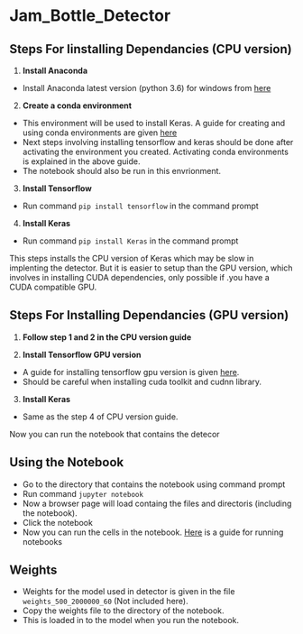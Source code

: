 # Jam_Bottle_Detector

## Steps For Iinstalling Dependancies (CPU version)

1. **Install Anaconda**

- Install Anaconda latest version (python 3.6) for windows from [here](https://www.anaconda.com/download/#linux)

2. **Create a conda environment**

- This environment will be used to install Keras. A guide for creating and using conda environments are given [here](https://conda.io/docs/user-guide/tasks/manage-environments.html)
 - Next steps involving installing tensorflow and keras should be done after activating the environment you created. Activating conda environments is explained in the above guide.
 - The notebook should also be run in this envrionment.

3. **Install Tensorflow**

- Run command `pip install tensorflow` in the command prompt

4. **Install Keras**

- Run command `pip install Keras` in the command prompt

This steps installs the CPU version of Keras which may be slow in implenting the detector. But it is easier to setup than the GPU version, which involves in installing CUDA dependencies, only possible if .you have a CUDA compatible GPU.

## Steps For Installing Dependancies (GPU version)

1. **Follow step 1 and 2 in the CPU version guide**

2. **Install Tensorflow GPU version**

- A guide for installing tensorflow gpu version is given [here](https://www.tensorflow.org/install/install_windows).
- Should be careful when installing cuda toolkit and cudnn library.

3. **Install Keras**

- Same as the step 4 of CPU version guide.

Now you can run the notebook that contains the detecor

## Using the Notebook

- Go to the directory that contains the notebook using command prompt
- Run command `jupyter notebook`
- Now a browser page will load containg the files and directoris (including the notebook).
- Click the notebook
- Now you can run the cells in the notebook. [Here](https://jupyter-notebook.readthedocs.io/en/stable/notebook.html#notebook-user-interface) is a guide for running notebooks

## Weights

- Weights for the model used in detector is given in the file `weights_500_2000000_60` (Not included here).
- Copy the weights file to the directory of the notebook.
- This is loaded in to the model when you run the notebook.
